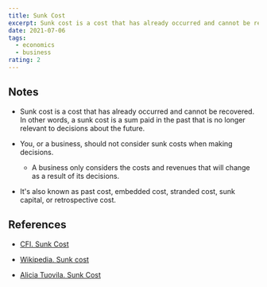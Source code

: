 ```yaml
---
title: Sunk Cost
excerpt: Sunk cost is a cost that has already occurred and cannot be recovered. In other words, a sunk cost is a sum paid in the past that is no longer relevant to decisions about the future.
date: 2021-07-06
tags:
  - economics
  - business
rating: 2
---
```


## Notes

- Sunk cost is a cost that has already occurred and cannot be recovered. In other words, a sunk cost is a sum paid in the past that is no longer relevant to decisions about the future.

- You, or a business, should not consider sunk costs when making decisions.

  - A business only considers the costs and revenues that will change as a result of its decisions.

- It's also known as past cost, embedded cost, stranded cost, sunk capital, or retrospective cost.

## References

- [CFI. Sunk Cost](https://corporatefinanceinstitute.com/resources/knowledge/economics/sunk-cost/)

- [Wikipedia. Sunk cost](https://en.wikipedia.org/wiki/Sunk_cost)

- [Alicia Tuovila. Sunk Cost](https://www.investopedia.com/terms/s/sunkcost.asp)
